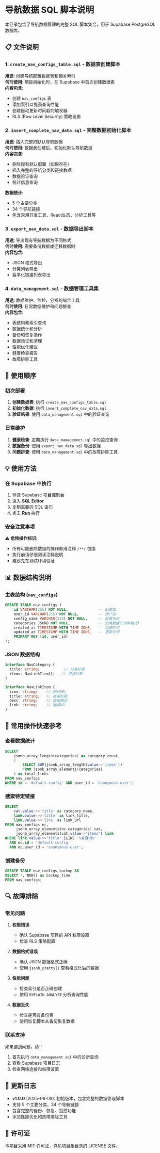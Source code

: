 # 导航数据 SQL 脚本说明

本目录包含了导航数据管理的完整 SQL 脚本集合，用于 Supabase PostgreSQL 数据库。

## 📋 文件说明

### 1. `create_nav_configs_table.sql` - 数据表创建脚本
**用途**: 创建导航配置数据表和相关索引  
**何时使用**: 项目初始化时，在 Supabase 中首次创建数据表  
**内容包含**:
- 创建 `nav_configs` 表
- 添加索引以提高查询性能
- 创建自动更新时间戳的触发器
- RLS (Row Level Security) 策略设置

### 2. `insert_complete_nav_data.sql` - 完整数据初始化脚本
**用途**: 插入完整的默认导航数据  
**何时使用**: 数据表创建后，初始化默认导航数据  
**内容包含**:
- 删除现有默认配置（如果存在）
- 插入完整的导航分类和链接数据
- 数据验证查询
- 统计信息查询

**数据统计**:
- 5 个主要分类
- 34 个导航链接
- 包含常用开发工具、React生态、分析工具等

### 3. `export_nav_data.sql` - 数据导出脚本
**用途**: 导出现有导航数据为不同格式  
**何时使用**: 需要备份数据或迁移数据时  
**内容包含**:
- JSON 格式导出
- 分类列表导出
- 扁平化链接列表导出

### 4. `data_management.sql` - 数据管理工具集
**用途**: 数据维护、监控、分析的综合工具  
**何时使用**: 日常数据维护和问题排查  
**内容包含**:
- 表结构和索引查询
- 数据统计和分析
- 备份和恢复操作
- 数据验证和清理
- 性能优化建议
- 健康检查报告
- 故障排除工具

## 🚀 使用顺序

### 初次部署
1. **创建数据表**: 执行 `create_nav_configs_table.sql`
2. **初始化数据**: 执行 `insert_complete_nav_data.sql`
3. **验证结果**: 使用 `data_management.sql` 中的验证查询

### 日常维护
1. **健康检查**: 定期执行 `data_management.sql` 中的监控查询
2. **数据备份**: 使用 `export_nav_data.sql` 导出数据
3. **问题排查**: 使用 `data_management.sql` 中的故障排除工具

## 💡 使用方法

### 在 Supabase 中执行
1. 登录 Supabase 项目控制台
2. 进入 **SQL Editor**
3. 复制需要的 SQL 语句
4. 点击 **Run** 执行

### 安全注意事项
⚠️ **危险操作标识**: 
- 所有可能删除数据的操作都用注释 `/**/` 包围
- 执行前请仔细阅读注释说明
- 建议先在测试环境验证

## 📊 数据结构说明

### 主表结构 (`nav_configs`)
```sql
CREATE TABLE nav_configs (
    id VARCHAR(255) NOT NULL,              -- 配置ID
    user_id VARCHAR(255) NOT NULL,         -- 用户ID  
    config_name VARCHAR(255) NOT NULL,     -- 配置名称
    categories JSONB NOT NULL,             -- 分类数据(JSON格式)
    created_at TIMESTAMP WITH TIME ZONE,   -- 创建时间
    updated_at TIMESTAMP WITH TIME ZONE,   -- 更新时间
    PRIMARY KEY (id, user_id)
);
```

### JSON 数据结构
```typescript
interface NavCategory {
  title: string;           // 分类标题
  items: NavLinkItem[];   // 链接列表
}

interface NavLinkItem {
  icon: string;    // 图标URL
  title: string;   // 链接标题
  desc: string;    // 链接描述  
  link: string;    // 链接URL
}
```

## 🔧 常用操作快速参考

### 查看数据统计
```sql
SELECT 
    jsonb_array_length(categories) as category_count,
    (
        SELECT SUM(jsonb_array_length(value->'items'))
        FROM jsonb_array_elements(categories)
    ) as total_links
FROM nav_configs 
WHERE id = 'default-config' AND user_id = 'anonymous-user';
```

### 搜索特定链接
```sql
SELECT 
    cat.value->>'title' as category_name,
    link.value->>'title' as link_title,
    link.value->>'link' as link_url
FROM nav_configs nc,
     jsonb_array_elements(nc.categories) cat,
     jsonb_array_elements(cat.value->'items') link
WHERE link.value->>'title' ILIKE '%关键词%'
  AND nc.id = 'default-config' 
  AND nc.user_id = 'anonymous-user';
```

### 创建备份
```sql
CREATE TABLE nav_configs_backup AS
SELECT *, NOW() as backup_time
FROM nav_configs;
```

## 🔍 故障排除

### 常见问题

1. **权限错误**
   - 确认 Supabase 项目的 API 权限设置
   - 检查 RLS 策略配置

2. **数据格式错误**  
   - 确认 JSON 数据格式正确
   - 使用 `jsonb_pretty()` 查看格式化后的数据

3. **性能问题**
   - 检查索引是否正确创建
   - 使用 `EXPLAIN ANALYZE` 分析查询性能

4. **数据丢失**
   - 检查是否有备份表
   - 使用恢复脚本从备份恢复数据

### 联系支持
如果遇到问题，请：
1. 首先执行 `data_management.sql` 中的诊断查询
2. 查看 Supabase 项目日志
3. 检查网络连接和权限设置

## 📝 更新日志

- **v1.0.0** (2025-06-08): 初始版本，包含完整的数据管理脚本
- 支持 5 个主要分类，34 个导航链接
- 包含完整的备份、恢复、监控功能
- 添加性能优化和故障排除工具

## 📄 许可证

本项目采用 MIT 许可证，详见项目根目录的 LICENSE 文件。 